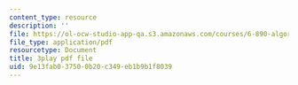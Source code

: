 ```yaml
---
content_type: resource
description: ''
file: https://ol-ocw-studio-app-qa.s3.amazonaws.com/courses/6-890-algorithmic-lower-bounds-fun-with-hardness-proofs-fall-2014/9e13fab037500b20c349eb1b9b1f8039_rLOVwqMKlBc.pdf
file_type: application/pdf
resourcetype: Document
title: 3play pdf file
uid: 9e13fab0-3750-0b20-c349-eb1b9b1f8039
---
```

